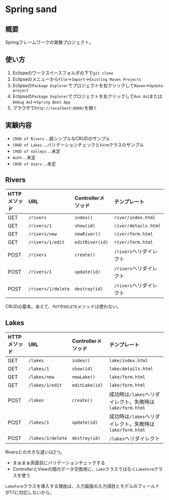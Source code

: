 # Spring sand

## 概要

Springフレームワークの実験プロジェクト。

## 使い方

1. Eclispeのワークスペースフォルダの下で`git clone`
2. Eclipseのメニューから`File`→`Import`→`Existing Maven Projects`
3. Eclipseの`Package Explorer`でプロジェクトを右クリックして`Maven`→`Update project`
4. Eclipseの`Package Explorer`でプロジェクトを右クリックして`Run As`(または`Debug As`)→`Spring Boot App`
5. ブラウザで`http://localhost:8080/`を開く

## 実験内容

- `CRUD of Rivers` ...超シンプルなCRUDのサンプル
- `CRUD of Lakes` ...バリデーションチェックと`Form`クラスのサンプル
- `CRUD of Valleys` ...未定
- `Auth` ...未定
- `CRUD of Users` ...未定

## Rivers

| HTTPメソッド|URL |Controllerメソッド|テンプレート |
| :---------- | :- | :--------------- | :---------- |
| GET|`/rivers`|`index()`|`river/index.html` |
| GET|`/rivers/1`|`show(id)`|`river/details.html` |
| GET|`/rivers/new`|`newRiver()`|`river/form.html` |
| GET|`/rivers/1/edit`|`editRiver(id)`|`river/form.html` |
| POST|`/rivers`|`create()`|`/rivers`へリダイレクト |
| POST|`/rivers/1`|`update(id)`|`/rivers`へリダイレクト |
| POST|`/rivers/1/delete`|`destroy(id)`|`/rivers`へリダイレクト |

CRUDの基本。あえて、`PUT`や`DELETE`メソッドは使わない。

## Lakes

| HTTPメソッド|URL |Controllerメソッド|テンプレート |
| :---------- | :- | :--------------- | :---------- |
| GET|`/lakes`|`index()`|`lake/index.html` |
| GET|`/lakes/1`|`show(id)`|`lake/details.html` |
| GET|`/lakes/new`|`newLake()`|`lake/form.html` |
| GET|`/lakes/1/edit`|`editLake(id)`|`lake/form.html` |
| POST|`/lakes`|`create()`|成功時は`/lakes`へリダイレクト。失敗時は`lake/form.html` |
| POST|`/lakes/1`|`update(id)`|成功時は`/lakes`へリダイレクト。失敗時は`lake/form.html` |
| POST|`/lakes/1/delete`|`destroy(id)`|`/lakes`へリダイレクト |

Riversとの大きな違いは2つ。

- まぁまぁ真面目にバリデーションチェックする
- ControllerとViewの間のデータ交換用に、`Lake`クラスではなく`LakeForm`クラスを使う

`LakeForm`クラスを導入する理由は、入力画面の入力項目とモデルのフィールドが1:1に対応しないから。
